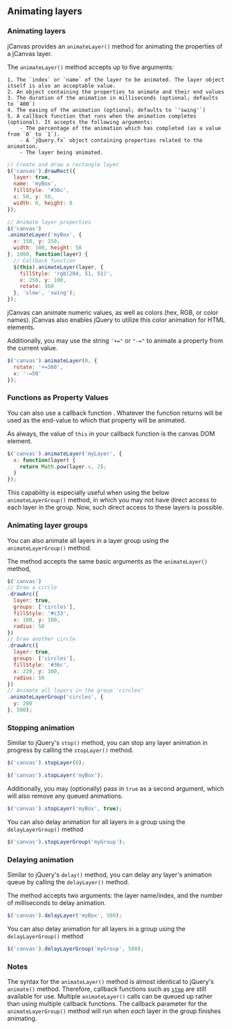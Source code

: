 ## Animating layers

### Animating layers

jCanvas provides an `animateLayer()` method for animating the properties of a jCanvas layer.

The `animateLayer()` method accepts up to five arguments:

	1. The `index` or `name` of the layer to be animated. The layer object itself is also an acceptable value.
	2. An object containing the properties to animate and their end values
	3. The duration of the animation in milliseconds (optional; defaults to `400`)
	4. The easing of the animation (optional; defaults to `'swing'`)
	5. A callback function that runs when the animation completes (optional). It accepts the following arguments:
		- The percentage of the animation which has completed (as a value from `0` to `1`).
		- A `jQuery.fx` object containing properties related to the animation.
		- The layer being animated.

```javascript
// Create and draw a rectangle layer
$('canvas').drawRect({
  layer: true,
  name: 'myBox',
  fillStyle: '#36c',
  x: 50, y: 50,
  width: 0, height: 0
});

// Animate layer properties
$('canvas')
.animateLayer('myBox', {
  x: 150, y: 150,
  width: 100, height: 50
}, 1000, function(layer) {
  // Callback function
  $(this).animateLayer(layer, {
    fillStyle: 'rgb(204, 51, 51)',
    x: 250, y: 100,
    rotate: 360
  }, 'slow', 'swing');
});
```

jCanvas can animate numeric values, as well as colors (hex, RGB, or color names). jCanvas also enables jQuery to utilize this color animation for HTML elements.

Additionally, you may use the string `'+="` or `"-="` to animate a property from the current value.

```javascript
$('canvas').animateLayer(0, {
  rotate: '+=360',
  x: '-=50'
});
```

### Functions as Property Values

You can also use a callback function . Whatever the function returns will be used as the end-value to which that property will be animated.

As always, the value of `this` in your callback function is the canvas DOM element.

```javascript
$('canvas').animateLayer('myLayer', {
  x: function(layer) {
    return Math.pow(layer.x, 2);
  }
});
```

This capability is especially useful when using the below `animateLayerGroup()` method, in which you may not have direct access to each layer in the group. Now, such direct access to these layers is possible.

### Animating layer groups

You can also animate all layers in a layer group using the `animateLayerGroup()` method.

The method accepts the same basic arguments as the `animateLayer()` method, 

```javascript
$('canvas')
// Draw a circle
.drawArc({
  layer: true,
  groups: ['circles'],
  fillStyle: '#c33',
  x: 100, y: 100,
  radius: 50
})
// Draw another circle
.drawArc({
  layer: true,
  groups: ['circles'],
  fillStyle: '#36c',
  x: 220, y: 100,
  radius: 50
})
// Animate all layers in the group 'circles'
.animateLayerGroup('circles', {
  y: 200
}, 500);
```

### Stopping animation

Similar to jQuery's `stop()` method, you can stop any layer animation in progress by calling the `stopLayer()` method.

```javascript
$('canvas').stopLayer(0);
```

```javascript
$('canvas').stopLayer('myBox');
```

Additionally, you may (optionally) pass in `true` as a second argument, which will also remove any queued animations.

```javascript
$('canvas').stopLayer('myBox', true);
```

You can also delay animation for all layers in a group using the `delayLayerGroup()` method

```javascript
$('canvas').stopLayerGroup('myGroup');
```

### Delaying animation

Similar to jQuery's `delay()` method, you can delay any layer's animation queue by calling the `delayLayer()` method.

The method accepts two arguments: the layer name/index, and the number of milliseconds to delay animation.

```javascript
$('canvas').delayLayer('myBox', 500);
```

You can also delay animation for all layers in a group using the `delayLayerGroup()` method

```javascript
$('canvas').delayLayerGroup('myGroup', 500);
```

### Notes

The syntax for the `animateLayer()` method is almost identical to jQuery's `animate()` method. Therefore, callback functions such as [`step`](http://api.jquery.com/animate/#step) are still available for use.
Multiple `animateLayer()` calls can be queued up rather than using multiple callback functions.
The callback parameter for the `animateLayerGroup()` method will run when *each* layer in the group finishes animating.
